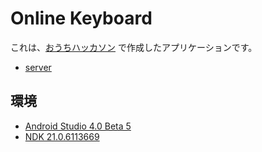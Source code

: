 # Online Keyboard
これは、[おうちハッカソン](https://connpass.com/event/174573/) で作成したアプリケーションです。

* [server](https://github.com/Mori-Atsushi/home-hackathon-server)

## 環境
* [Android Studio 4.0 Beta 5](https://developer.android.com/studio/preview)
* [NDK 21.0.6113669](https://developer.android.com/studio/projects/install-ndk)
